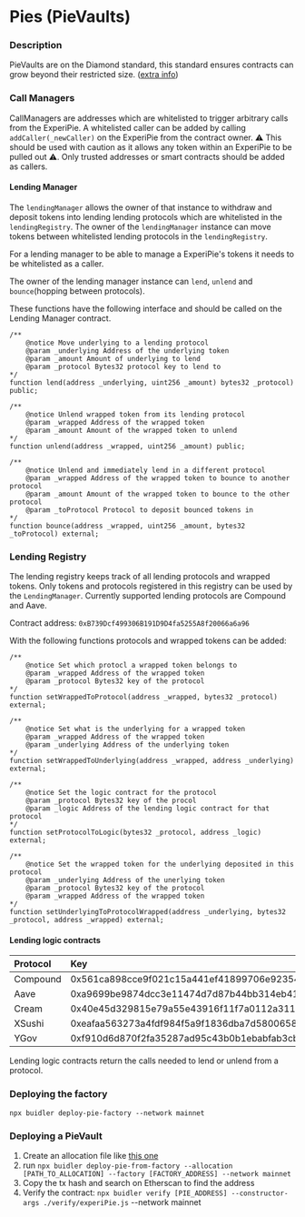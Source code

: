 # Pies \(PieVaults\)

### Description

PieVaults are on the Diamond standard, this standard ensures contracts can grow beyond their restricted size. \([extra info](https://dev.to/mudgen/ethereum-s-maximum-contract-size-limit-is-solved-with-the-diamond-standard-2189)\)

### Call Managers

CallManagers are addresses which are whitelisted to trigger arbitrary calls from the ExperiPie. A whitelisted caller can be added by calling `addCaller(_newCaller)` on the ExperiPie from the contract owner. ⚠️ This should be used with caution as it allows any token within an ExperiPie to be pulled out ⚠️. Only trusted addresses or smart contracts should be added as callers.

#### Lending Manager

The `lendingManager` allows the owner of that instance to withdraw and deposit tokens into lending lending protocols which are whitelisted in the `lendingRegistry`. The owner of the `lendingManager` instance can move tokens between whitelisted lending protocols in the `lendingRegistry`.

For a lending manager to be able to manage a ExperiPie's tokens it needs to be whitelisted as a caller.

The owner of the lending manager instance can `lend`, `unlend` and `bounce`\(hopping between protocols\).

These functions have the following interface and should be called on the Lending Manager contract.

```text
/**
    @notice Move underlying to a lending protocol
    @param _underlying Address of the underlying token
    @param _amount Amount of underlying to lend
    @param _protocol Bytes32 protocol key to lend to
*/
function lend(address _underlying, uint256 _amount) bytes32 _protocol) public;

/**
    @notice Unlend wrapped token from its lending protocol
    @param _wrapped Address of the wrapped token
    @param _amount Amount of the wrapped token to unlend
*/
function unlend(address _wrapped, uint256 _amount) public;

/**
    @notice Unlend and immediately lend in a different protocol
    @param _wrapped Address of the wrapped token to bounce to another protocol
    @param _amount Amount of the wrapped token to bounce to the other protocol
    @param _toProtocol Protocol to deposit bounced tokens in
*/
function bounce(address _wrapped, uint256 _amount, bytes32 _toProtocol) external;
```

### Lending Registry

The lending registry keeps track of all lending protocols and wrapped tokens. Only tokens and protocols registered in this registry can be used by the `LendingManager`. Currently supported lending protocols are Compound and Aave.

Contract address: `0xB739Dcf499306B191D9D4fa5255A8f20066a6a96`

With the following functions protocols and wrapped tokens can be added:

```text
/**
    @notice Set which protocl a wrapped token belongs to
    @param _wrapped Address of the wrapped token
    @param _protocol Bytes32 key of the protocol
*/
function setWrappedToProtocol(address _wrapped, bytes32 _protocol) external;

/**
    @notice Set what is the underlying for a wrapped token
    @param _wrapped Address of the wrapped token
    @param _underlying Address of the underlying token
*/
function setWrappedToUnderlying(address _wrapped, address _underlying) external;

/**
    @notice Set the logic contract for the protocol
    @param _protocol Bytes32 key of the procol
    @param _logic Address of the lending logic contract for that protocol
*/
function setProtocolToLogic(bytes32 _protocol, address _logic) external;

/**
    @notice Set the wrapped token for the underlying deposited in this protocol
    @param _underlying Address of the unerlying token
    @param _protocol Bytes32 key of the protocol
    @param _wrapped Address of the wrapped token
*/
function setUnderlyingToProtocolWrapped(address _underlying, bytes32 _protocol, address _wrapped) external;
```

#### Lending logic contracts

| Protocol | Key | Address |
| :--- | :--- | :--- |
| Compound | 0x561ca898cce9f021c15a441ef41899706e923541cee724530075d1a1144761c7 | 0xB9a13E1D9c5dad1557C3B9B20ab99fb0FB16cCA7 |
| Aave | 0xa9699be9874dcc3e11474d7d87b44bb314eb412a1960f1478100f7e2ccd4a6eb | 0x6Eb123bbd02324600AcF8a53575547EEB0a43135 |
| Cream | 0x40e45d329815e79a55e43916f11f7a0112a31146f63a4fcaea413df0567a0bb2 | 0x280190cF9E6519eB772a2f444fAF080523246DB3 |
| XSushi | 0xeafaa563273a4fdf984f5a9f1836dba7d5800658b802d449eb6ee18fce3d7c81 | 0x38e0eb114BEC4efcD8b1AC2C4b0c7335AFC1491D |
| YGov | 0xf910d6d870f2fa35287ad95c43b0b1ebabfab3cbb469515dc168cd48e2a9c218 | 0x4c5b1fC5dcE8A96f1eaF1Ffa3d86546c2c939909 |

Lending logic contracts return the calls needed to lend or unlend from a protocol.

### Deploying the factory

`npx buidler deploy-pie-factory --network mainnet`

### Deploying a PieVault

1. Create an allocation file like [this one](https://github.com/pie-dao/ExperiPie/blob/master/allocations/mainnet/DLY.json)
2. run `npx buidler deploy-pie-from-factory --allocation [PATH_TO_ALLOCATION] --factory [FACTORY_ADDRESS] --network mainnet`
3. Copy the tx hash and search on Etherscan to find the address
4. Verify the contract: `npx buidler verify [PIE_ADDRESS] --constructor-args ./verify/experiPie.js` --network mainnet

